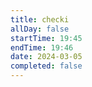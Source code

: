 ```yaml
---
title: checki
allDay: false
startTime: 19:45
endTime: 19:46
date: 2024-03-05
completed: false
---
```

